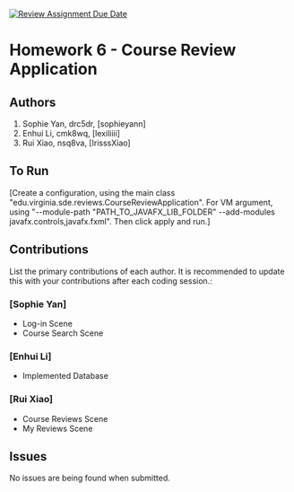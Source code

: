 [![Review Assignment Due Date](https://classroom.github.com/assets/deadline-readme-button-24ddc0f5d75046c5622901739e7c5dd533143b0c8e959d652212380cedb1ea36.svg)](https://classroom.github.com/a/uwW2kZBL)
# Homework 6 - Course Review Application

## Authors
1) Sophie Yan, drc5dr, [sophieyann]
2) Enhui Li, cmk8wq, [lexiliiii]
3) Rui Xiao, nsq8va, [IrisssXiao]

## To Run

[Create a configuration, using the main class "edu.virginia.sde.reviews.CourseReviewApplication". For VM argument, using "--module-path "PATH_TO_JAVAFX_LIB_FOLDER" --add-modules javafx.controls,javafx.fxml". Then click apply and run.]

## Contributions

List the primary contributions of each author. It is recommended to update this with your contributions after each coding session.:

### [Sophie Yan]

* Log-in Scene
* Course Search Scene

### [Enhui Li]

* Implemented Database

### [Rui Xiao]

* Course Reviews Scene
* My Reviews Scene

## Issues

No issues are being found when submitted.
